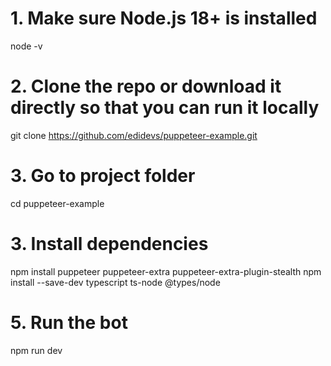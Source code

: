 # 1. Make sure Node.js 18+ is installed

node -v

# 2. Clone the repo or download it directly so that you can run it locally

git clone https://github.com/edidevs/puppeteer-example.git

# 3. Go to project folder

cd puppeteer-example

# 3. Install dependencies

npm install puppeteer puppeteer-extra puppeteer-extra-plugin-stealth
npm install --save-dev typescript ts-node @types/node

# 5. Run the bot

npm run dev
